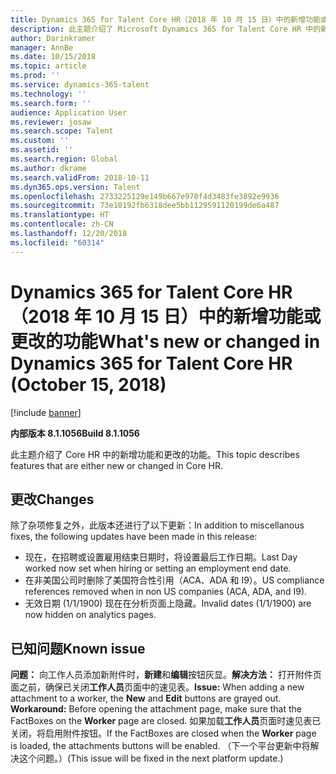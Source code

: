 ```yaml
---
title: Dynamics 365 for Talent Core HR（2018 年 10 月 15 日）中的新增功能或更改的功能
description: 此主题介绍了 Microsoft Dynamics 365 for Talent Core HR 中的新功能和更改的功能。
author: Darinkramer
manager: AnnBe
ms.date: 10/15/2018
ms.topic: article
ms.prod: ''
ms.service: dynamics-365-talent
ms.technology: ''
ms.search.form: ''
audience: Application User
ms.reviewer: josaw
ms.search.scope: Talent
ms.custom: ''
ms.assetid: ''
ms.search.region: Global
ms.author: dkrame
ms.search.validFrom: 2018-10-11
ms.dyn365.ops.version: Talent
ms.openlocfilehash: 2733225129e149b667e970f4d3483fe3892e9936
ms.sourcegitcommit: 73e10192fb6318dee5bb1129591120199de6a487
ms.translationtype: HT
ms.contentlocale: zh-CN
ms.lasthandoff: 12/20/2018
ms.locfileid: "60314"
---
```

# <a name="whats-new-or-changed-in-dynamics-365-for-talent-core-hr-october-15-2018"></a><span data-ttu-id="6d0b5-103">Dynamics 365 for Talent Core HR（2018 年 10 月 15 日）中的新增功能或更改的功能</span><span class="sxs-lookup"><span data-stu-id="6d0b5-103">What's new or changed in Dynamics 365 for Talent Core HR (October 15, 2018)</span></span>

[!include [banner](includes/banner.md)]

<span data-ttu-id="6d0b5-104">**内部版本 8.1.1056**</span><span class="sxs-lookup"><span data-stu-id="6d0b5-104">**Build 8.1.1056**</span></span>

<span data-ttu-id="6d0b5-105">此主题介绍了 Core HR 中的新增功能和更改的功能。</span><span class="sxs-lookup"><span data-stu-id="6d0b5-105">This topic describes features that are either new or changed in Core HR.</span></span>


## <a name="changes"></a><span data-ttu-id="6d0b5-106">更改</span><span class="sxs-lookup"><span data-stu-id="6d0b5-106">Changes</span></span>
<span data-ttu-id="6d0b5-107">除了杂项修复之外，此版本还进行了以下更新：</span><span class="sxs-lookup"><span data-stu-id="6d0b5-107">In addition to miscellanous fixes, the following updates have been made in this release:</span></span>
- <span data-ttu-id="6d0b5-108">现在，在招聘或设置雇用结束日期时，将设置最后工作日期。</span><span class="sxs-lookup"><span data-stu-id="6d0b5-108">Last Day worked now set when hiring or setting an employment end date.</span></span>
- <span data-ttu-id="6d0b5-109">在非美国公司时删除了美国符合性引用（ACA、ADA 和 I9）。</span><span class="sxs-lookup"><span data-stu-id="6d0b5-109">US compliance references removed when in non US companies (ACA, ADA, and I9).</span></span>
- <span data-ttu-id="6d0b5-110">无效日期 (1/1/1900) 现在在分析页面上隐藏。</span><span class="sxs-lookup"><span data-stu-id="6d0b5-110">Invalid dates (1/1/1900) are now hidden on analytics pages.</span></span>

## <a name="known-issue"></a><span data-ttu-id="6d0b5-111">已知问题</span><span class="sxs-lookup"><span data-stu-id="6d0b5-111">Known issue</span></span>

<span data-ttu-id="6d0b5-112">**问题：** 向工作人员添加新附件时，**新建**和**编辑**按钮灰显。**解决方法：** 打开附件页面之前，确保已关闭**工作人员**页面中的速见表。</span><span class="sxs-lookup"><span data-stu-id="6d0b5-112">**Issue:** When adding a new attachment to a worker, the **New** and **Edit** buttons are grayed out. **Workaround:** Before opening the attachment page, make sure that the FactBoxes on the **Worker** page are closed.</span></span> <span data-ttu-id="6d0b5-113">如果加载**工作人员**页面时速见表已关闭，将启用附件按钮。</span><span class="sxs-lookup"><span data-stu-id="6d0b5-113">If the FactBoxes are closed when the **Worker** page is loaded, the attachments buttons will be enabled.</span></span> <span data-ttu-id="6d0b5-114">（下一个平台更新中将解决这个问题。）</span><span class="sxs-lookup"><span data-stu-id="6d0b5-114">(This issue will be fixed in the next platform update.)</span></span>
